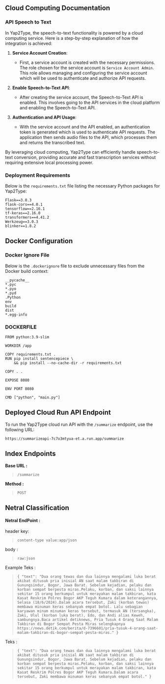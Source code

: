 
## Cloud Computing Documentation

### API Speech to Text

In Yap2Type, the speech-to-text functionality is powered by a cloud computing service. Here is a step-by-step explanation of how the integration is achieved:

1. **Service Account Creation**:
   - First, a service account is created with the necessary permissions. The role chosen for the service account is `Service Account Admin`. This role allows managing and configuring the service account which will be used to authenticate and authorize API requests.

2. **Enable Speech-to-Text API**:
   - After creating the service account, the Speech-to-Text API is enabled. This involves going to the API services in the cloud platform and enabling the Speech-to-Text API.

3. **Authentication and API Usage**:
   - With the service account and the API enabled, an authentication token is generated which is used to authenticate API requests. The application then sends audio files to the API, which processes them and returns the transcribed text.

By leveraging cloud computing, Yap2Type can efficiently handle speech-to-text conversion, providing accurate and fast transcription services without requiring extensive local processing power.

### Deployment Requirements

Below is the `requirements.txt` file listing the necessary Python packages for Yap2Type:

```plaintext
Flask==3.0.3
flask-cors==4.0.1
tensorflow==2.16.1
tf-keras==2.16.0
transformers==4.41.2
Werkzeug==3.0.3
blinker==1.8.2
```

## Docker Configuration

### Docker Ignore File

Below is the `.dockerignore` file to exclude unnecessary files from the Docker build context:

```plaintext
__pycache__
*.pyc
*.pyo
*.pyd
.Python
env
build
dist
*.egg-info
```

### DOCKERFILE

```plaintext
FROM python:3.9-slim

WORKDIR /app

COPY requirements.txt .
RUN pip install sentencepiece \
    && pip install --no-cache-dir -r requirements.txt

COPY . .

EXPOSE 8080

ENV PORT 8080

CMD ["python", "main.py"]
```

## Deployed Cloud Run API Endpoint
To run the Yap2Type cloud run API with the `/summarize` endpoint, use the following URL:

```plaintext
https://summarizeapi-7c7o3mtyua-et.a.run.app/summarize
```


## Index Endpoints
**Base URL :**

> `/summarize`

**Method :**

> `POST`

## Netral Classification
#### Netral EndPoint : <br>
header key: 

> `content-type value:app/json`

body :
> `raw:json`

Example Teks :
> `{
    "text": "Dua orang tewas dan dua lainnya mengalami luka berat akibat ditusuk pria inisial AN saat malam takbiran di Gunungsindur, Bogor, Jawa Barat. Sebelum kejadian, pelaku dan korban sempat berpesta miras.Pelaku, korban, dan saksi lainnya sekitar 15 orang berkumpul untuk merayakan malam takbiran, kata Kasat Reskrim Polres Bogor AKP Teguh Kumara dalam keterangannya, Selasa (18/6/2024).Dalam acara tersebut, Zaki (korban tewas) membawa minuman keras sebanyak empat botol. Lalu sebagian karyawan minum minuman keras tersebut, termasuk AN (tersangka), Zaki, Ulul (korban luka berat), Edo, dan Andi alias Keweh, sambungnya.Baca artikel detiknews, Pria Tusuk 4 Orang Saat Malam Takbiran di Bogor Sempat Pesta Miras selengkapnya https://news.detik.com/berita/d-7396601/pria-tusuk-4-orang-saat-malam-takbiran-di-bogor-sempat-pesta-miras."
}`

Teks :
> `{
    "text": "Dua orang tewas dan dua lainnya mengalami luka berat akibat ditusuk pria inisial AN saat malam takbiran di Gunungsindur, Bogor, Jawa Barat. Sebelum kejadian, pelaku dan korban sempat berpesta miras.Pelaku, korban, dan saksi lainnya sekitar 15 orang berkumpul untuk merayakan malam takbiran, kata Kasat Reskrim Polres Bogor AKP Teguh Kumara.Dalam acara tersebut, Zaki membawa minuman keras sebanyak empat botol."
}`
